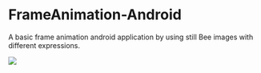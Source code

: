 # FrameAnimation-Android
 A basic frame animation android application by using still Bee images with different expressions.
<br>
<div>
<img align = "center" src = "https://user-images.githubusercontent.com/69888214/127854558-2e3dc5d3-001a-47eb-a2a1-f303ce23a564.png"/>
</div>
